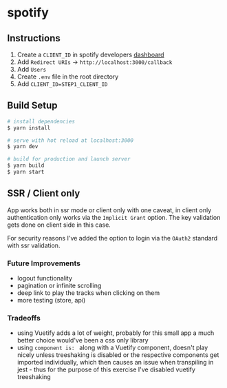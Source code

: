 # spotify

## Instructions

1. Create a `CLIENT_ID` in spotify developers [dashboard](https://developer.spotify.com/)
2. Add `Redirect URIs` -> `http://localhost:3000/callback`
3. Add `Users`
4. Create `.env` file in the root directory
5. Add `CLIENT_ID=STEP1_CLIENT_ID`

## Build Setup

```bash
# install dependencies
$ yarn install

# serve with hot reload at localhost:3000
$ yarn dev

# build for production and launch server
$ yarn build
$ yarn start
```

## SSR / Client only

App works both in ssr mode or client only with one caveat, in client only authentication only works via the `Implicit Grant` option. The key validation gets done on client side in this case.

For security reasons I've added the option to login via the `OAuth2` standard with ssr validation.

### Future Improvements

- logout functionality
- pagination or infinite scrolling
- deep link to play the tracks when clicking on them
- more testing (store, api)

### Tradeoffs

- using Vuetify adds a lot of weight, probably for this small app a much better choice would've been a css only library
- using `component is: ` along with a Vuetify component, doesn't play nicely unless treeshaking is disabled or the respective components get imported individually, which then causes an issue when transpiling in jest - thus for the purpose of this exercise I've disabled vuetify treeshaking
